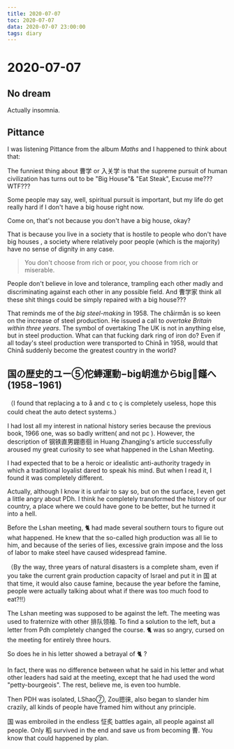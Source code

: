 ```yaml
---
title: 2020-07-07
toc: 2020-07-07
data: 2020-07-07 23:00:00
tags: diary
---
```



# 2020-07-07

## No dream

Actually insomnia.

## Pittance

I was listening Pittance from the album *Maths* and I happened to think about that:

The funniest thing about 曹学 or 入关学 is that the supreme pursuit of human civilization has turns out to be "Big House"& "Eat Steak", Excuse me??? WTF???

Some people may say, well, spiritual pursuit is important, but my life do get really hard if I don't have a big house right now. 

Come on, that's not because you don't have a big house, okay?

That is because you live in a society that is hostile to people who don't have big houses , a society where relatively poor people (which is the majority) have no sense of dignity in any case.

> You don't  choose from rich or poor, you choose from rich or miserable.

People don't believe in love and tolerance, trampling each other madly and discriminating against each other in any possible field. And 曹学家 think all these shit things could be simply repaired with a big house???

That reminds me of the *big steel-making* in 1958. The chåirmån is so keen on the increase of steel production. He issued a call to *overtake Britain within three years*. The symbol of overtaking The UK is not in anything else, but in steel production. What can that fucking dark ring of iron do? Even if all today's steel production were transported to Chinå in 1958, would that Chinå suddenly become the greatest country in the world?

## 国の歴史的ユー⑤佗蜯運動−big岄進からbig🐔饉へ(1958−1961)

（I found that replacing a to å and c to ç is completely useless, hope this could cheat the auto detect systems.）

I had lost all my interest in national history series because the previous book, 1966 one, was so badly written( and not pc ). However, the description of 钢铁直男錋㥁徊 in Huang Zhangjing's article successfully aroused my great curiosity to see what happened in the Lshan Meeting.

I had expected that to be a heroic or idealistic anti-authority tragedy in which a traditional loyalist dared to speak his mind. But when I read it, I found it was completely different.

Actually, although I know it is unfair to say so, but on the surface, I even get a little angry about PDh. I think he completely transformed the history of our country, a place where we could have gone to be better, but he turned it into a hell.

Before the Lshan meeting, 🐈 had made several southern tours to figure out what happened. He knew that the so-called high production was all lie to him, and because of the series of lies, excessive grain impose and the loss of labor to make steel have caused widespread famine.

（By the way, three years of natural disasters is a complete sham, even if you take the current grain production capacity of Israel and put it in 国 at that time, it would also cause famine, because the year before the famine, people were actually talking about what if there was too much food to eat?!!）

The Lshan meeting was supposed to be against the left. The meeting was used to fraternize with other 排队领袖. To find a solution to the left, but a letter from Pdh completely changed the course. 🐈 was so angry, cursed on the meeting for entirely three hours.

So does he in his letter showed a betrayal of 🐈 ?

In fact, there was no difference between what he said in his letter and what other leaders had said at the meeting, except that he had used the word "petty-bourgeois". The rest, believe me, is even too humble.

Then PDH was isolated, LShao⑦, Zou摁徕, also began to slander him crazily, all kinds of people have framed him without any principle.

国 was embroiled in the endless 怔炙 battles again, all people against all people. Only 稻 survived in the end and save us from becoming 曹. You know that could happened by plan.
